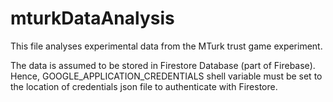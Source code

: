 # mturkDataAnalysis

This file analyses experimental data from the MTurk trust 
game experiment.

The data is assumed to be stored in Firestore Database 
(part of Firebase). Hence, GOOGLE_APPLICATION_CREDENTIALS
shell variable must be set to the location of credentials
json file to authenticate with Firestore.